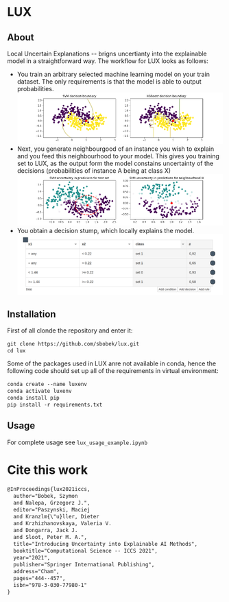 # LUX
## About
Local Uncertain Explanations -- brigns uncertianty into the explainable model in a straightforward way.
The workflow for LUX looks as follows:
  - You train an arbitrary selected machine learning model on your train dataset. The only requirements is that the model is able to output probabilities.
  ![](./decbound-point.png)
  - Next, you generate neighbourgood of an instance you wish to explain and you feed this neighbourhood to your model. This gives you training set to LUX, as the output form the model constains uncertainty of the decisions (probabilities of instance A being at class X)
  ![](./neighbourhood.png)
  - You obtain a decision stump, which locally explains the model.
  ![](./hmrp.png)

## Installation

First of all  clonde the repository and enter it:
```
git clone https://github.com/sbobek/lux.git
cd lux
```
Some of the packages used in LUX anre not available in conda, hence the following code should set up all of the requirements in virtual environment:

```
conda create --name luxenv
conda activate luxenv
conda install pip
pip install -r requirements.txt
```
## Usage

For complete usage see `lux_usage_example.ipynb`


# Cite this work

```
@InProceedings{lux2021iccs,
  author="Bobek, Szymon
  and Nalepa, Grzegorz J.",
  editor="Paszynski, Maciej
  and Kranzlm{\"u}ller, Dieter
  and Krzhizhanovskaya, Valeria V.
  and Dongarra, Jack J.
  and Sloot, Peter M. A.",
  title="Introducing Uncertainty into Explainable AI Methods",
  booktitle="Computational Science -- ICCS 2021",
  year="2021",
  publisher="Springer International Publishing",
  address="Cham",
  pages="444--457",
  isbn="978-3-030-77980-1"
}
